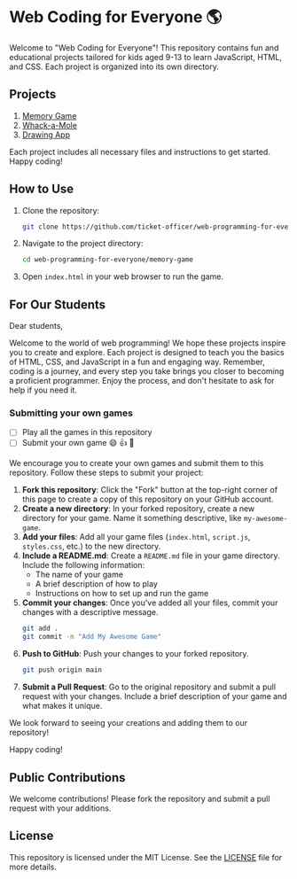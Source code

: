 # Web Coding for Everyone 🌎

Welcome to "Web Coding for Everyone"! This repository contains fun and educational projects tailored for kids aged 9-13 to learn JavaScript, HTML, and CSS. Each project is organized into its own directory.

## Projects

1. [Memory Game](./memory-game/README.md)
2. [Whack-a-Mole](./whack-a-mole/README.md)
3. [Drawing App](./drawing-app/README.md)

Each project includes all necessary files and instructions to get started. Happy coding!

## How to Use

1. Clone the repository:
   ```bash
   git clone https://github.com/ticket-officer/web-programming-for-everyone.git
   ```

2. Navigate to the project directory:
   ```bash
   cd web-programming-for-everyone/memory-game
   ```

3. Open `index.html` in your web browser to run the game.

## For Our Students

Dear students,

Welcome to the world of web programming! We hope these projects inspire you to create and explore. Each project is designed to teach you the basics of HTML, CSS, and JavaScript in a fun and engaging way. Remember, coding is a journey, and every step you take brings you closer to becoming a proficient programmer. Enjoy the process, and don't hesitate to ask for help if you need it.

### Submitting your own games

- [ ] Play all the games in this repository
- [ ] Submit your own game 😄 👍 🚀

We encourage you to create your own games and submit them to this repository. Follow these steps to submit your project:

1. **Fork this repository**: Click the "Fork" button at the top-right corner of this page to create a copy of this repository on your GitHub account.
2. **Create a new directory**: In your forked repository, create a new directory for your game. Name it something descriptive, like `my-awesome-game`.
3. **Add your files**: Add all your game files (`index.html`, `script.js`, `styles.css`, etc.) to the new directory.
4. **Include a README.md**: Create a `README.md` file in your game directory. Include the following information:
   - The name of your game
   - A brief description of how to play
   - Instructions on how to set up and run the game
5. **Commit your changes**: Once you've added all your files, commit your changes with a descriptive message.
   ```bash
   git add .
   git commit -m "Add My Awesome Game"
   ```
6. **Push to GitHub**: Push your changes to your forked repository.
   ```bash
   git push origin main
   ```
7. **Submit a Pull Request**: Go to the original repository and submit a pull request with your changes. Include a brief description of your game and what makes it unique.
   
We look forward to seeing your creations and adding them to our repository!

Happy coding!

## Public Contributions

We welcome contributions! Please fork the repository and submit a pull request with your additions.

## License

This repository is licensed under the MIT License. See the [LICENSE](LICENSE.md) file for more details.
